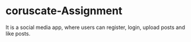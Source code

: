 # coruscate-Assignment
It is a social media app, where users can register, login, upload posts and like posts.
